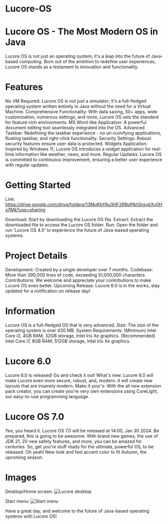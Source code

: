 # Lucore-OS

# Lucore OS - The Most Modern OS in Java
Lucore OS is not just an operating system; it's a leap into the future of Java-based computing. Born out of the ambition to redefine user experiences, Lucore OS stands as a testament to innovation and functionality.

# Features
No VM Required: Lucore OS is not just a simulator; it's a full-fledged operating system written entirely in Java without the need for a Virtual Machine.
Comprehensive Functionality: With data saving, 50+ apps, wide customization, numerous settings, and more, Lucore OS sets the standard for feature-rich environments.
MS Word-like Application: A powerful document editing tool seamlessly integrated into the OS.
Advanced Taskbar: Redefining the taskbar experience - no un-iconifying applications, floating taskbar, and right-click functionality.
Security Settings: Robust security features ensure user data is protected.
Widgets Application: Inspired by Windows 11, Lucore OS introduces a widget application for real-time information like weather, news, and more.
Regular Updates: Lucore OS is committed to continuous improvement, ensuring a better user experience with regular updates.

# Getting Started
Link: https://drive.google.com/drive/folders/13MuKbYAu3HF2RBpPAhSnsykXv0HxI1Mk?usp=sharing

Download: Start by downloading the Lucore OS file.
Extract: Extract the downloaded file to access the Lucore OS folder.
Run: Open the folder and run 'Lucore OS 4.0' to experience the future of Java-based operating systems.

# Project Details
Development: Created by a single developer over 7 months.
Codebase: More than 390,000 lines of code, exceeding 51,000,000 characters.
Contributions: We welcome and appreciate your contributions to make Lucore OS even better.
Upcoming Release: Lucore 6.0 is in the works, stay updated for a notification on release day!

# Information
Lucore OS is a full-fledged OS that is very advanced.
Size: The size of the operating system is over 430 MB.
System Requirements: (Minimum) Intel Core i3, 4GB RAM, 32GB storage, Intel Iris Xe graphics. (Recommended) Intel Core i7, 8GB RAM, 512GB storage, Intel Iris Xe graphics.

# Lucore 6.0
Lucore 6.0 is released! Go and check it out!
What's new: Lucore 6.0 will make Lucore even more secure, robust, and, modern. It will create new layouts that are insanely modern.
Make it your's: With the all new extension pack creator, you can create you're very own extensions using CoreLight, our easy-to-use programming language.

# Lucore OS 7.0
Yes, you heard it. Lucore OS 7.0 will be released at 14:00, Jan 30 2024. Be prepared, this is going to be awesome. With brand new games, the use of JDK 21, 20 new safety features, and more, you can be amazed for centuries. So, get you're stuff ready for the ultimate, powerful OS, to be released. Oh yeah! New look and feel accent color to fit Autumn, the upcoming season.

# Images
Desktop/Home screen:
![Lucore desktop](https://github.com/SuprCorp/Lucore-OS/assets/150918694/84c5fc44-60de-4de0-aa5f-2c2174d484c8)

Start menu:
![Start menu](https://github.com/SuprCorp/Lucore-OS/assets/150918694/a818c3d6-e3a9-4fb5-a823-18de3cab9c41)

Have a great day, and welcome to the future of Java-based operating systems with Lucore OS!
